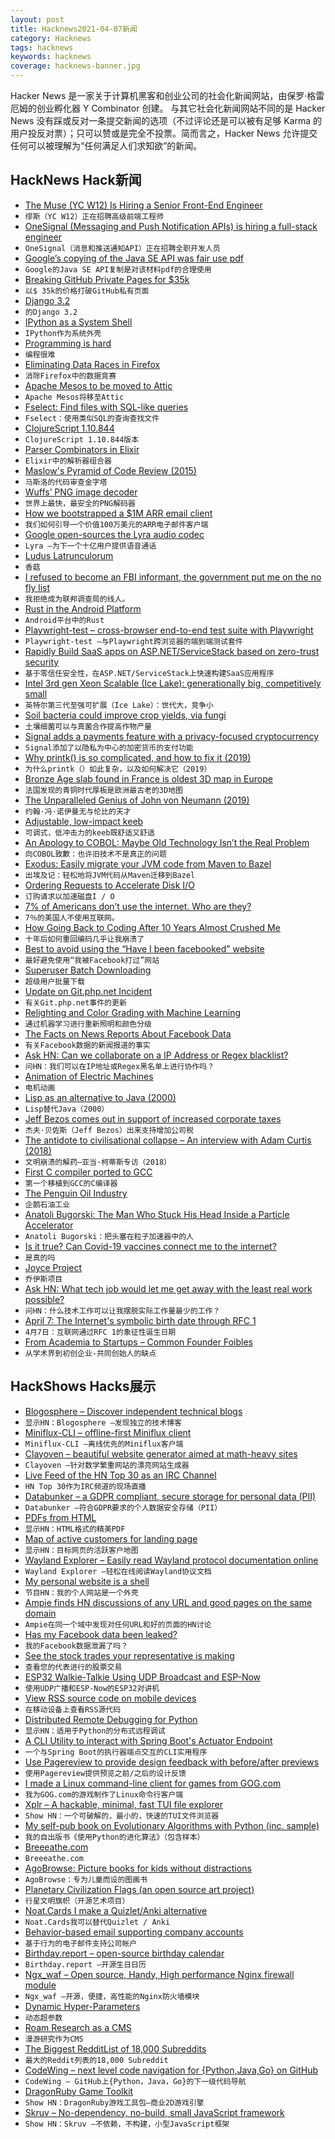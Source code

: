 ```yaml
---
layout: post
title: Hacknews2021-04-07新闻
category: Hacknews
tags: hacknews
keywords: hacknews
coverage: hacknews-banner.jpg
---
```


Hacker News 是一家关于计算机黑客和创业公司的社会化新闻网站，由保罗·格雷厄姆的创业孵化器 Y Combinator 创建。
与其它社会化新闻网站不同的是 Hacker News 没有踩或反对一条提交新闻的选项（不过评论还是可以被有足够 Karma 的用户投反对票）；只可以赞或是完全不投票。简而言之，Hacker News 允许提交任何可以被理解为“任何满足人们求知欲”的新闻。

## HackNews Hack新闻


- [The Muse (YC W12) Is Hiring a Senior Front-End Engineer](https://www.themuse.com/jobs/themuse/senior-frontend-engineer)
- `缪斯（YC W12）正在招聘高级前端工程师`
- [OneSignal (Messaging and Push Notification APIs) is hiring a full-stack engineer](https://onesignal.com/careers/cb3e1383-d52c-43e8-8e7b-b49cbadafc85)
- `OneSignal（消息和推送通知API）正在招聘全职开发人员`
- [Google’s copying of the Java SE API was fair use pdf](https://www.supremecourt.gov/opinions/20pdf/18-956_d18f.pdf)
- `Google的Java SE API复制是对该材料pdf的合理使用`
- [Breaking GitHub Private Pages for $35k](https://robertchen.cc/blog/2021/04/03/github-pages-xss)
- `以$ 35k的价格打破GitHub私有页面`
- [Django 3.2](https://www.djangoproject.com/weblog/2021/apr/06/django-32-released/)
- `的Django 3.2`
- [IPython as a System Shell](https://ipython.readthedocs.io/en/stable/interactive/shell.html)
- `IPython作为系统外壳`
- [Programming is hard](https://dorinlazar.ro/2021-02-programming-is-hard/)
- `编程很难`
- [Eliminating Data Races in Firefox](https://hacks.mozilla.org/2021/04/eliminating-data-races-in-firefox-a-technical-report/)
- `消除Firefox中的数据竞赛`
- [Apache Mesos to be moved to Attic](https://lists.apache.org/thread.html/rab2a820507f7c846e54a847398ab20f47698ec5bce0c8e182bfe51ba%40%3Cdev.mesos.apache.org%3E)
- `Apache Mesos将移至Attic`
- [Fselect: Find files with SQL-like queries](https://github.com/jhspetersson/fselect)
- `Fselect：使用类似SQL的查询查找文件`
- [ClojureScript 1.10.844](https://clojurescript.org/news/2021-04-06-release)
- `ClojureScript 1.10.844版本`
- [Parser Combinators in Elixir](https://serokell.io/blog/parser-combinators-in-elixir)
- `Elixir中的解析器组合器`
- [Maslow's Pyramid of Code Review (2015)](http://www.dein.fr/2015-02-18-maslows-pyramid-of-code-review.html)
- `马斯洛的代码审查金字塔`
- [Wuffs’ PNG image decoder](https://nigeltao.github.io/blog/2021/fastest-safest-png-decoder.html)
- `世界上最快，最安全的PNG解码器`
- [How we bootstrapped a $1M ARR email client](https://missiveapp.com/blog/how-we-built-1m-arr-email-client)
- `我们如何引导一个价值100万美元的ARR电子邮件客户端`
- [Google open-sources the Lyra audio codec](https://opensource.googleblog.com/2021/04/lyra-enabling-voice-calls-for-next-billion-users.html)
- `Lyra –为下一个十亿用户提供语音通话`
- [Ludus Latrunculorum](https://en.wikipedia.org/wiki/Ludus_latrunculorum)
- `香菇`
- [I refused to become an FBI informant, the government put me on the no fly list](https://www.aclu.org/news/national-security/i-refused-to-become-an-fbi-informant-and-the-government-put-me-on-the-no-fly-list/)
- `我拒绝成为联邦调查局的线人。`
- [Rust in the Android Platform](https://security.googleblog.com/2021/04/rust-in-android-platform.html)
- `Android平台中的Rust`
- [Playwright-test – cross-browser end-to-end test suite with Playwright](https://github.com/microsoft/playwright-test)
- `Playwright-test –与Playwright跨浏览器的端到端测试套件`
- [Rapidly Build SaaS apps on ASP.NET/ServiceStack based on zero-trust security](https://aspsecuritykit.net/?src=hnzt)
- `基于零信任安全性，在ASP.NET/ServiceStack上快速构建SaaS应用程序`
- [Intel 3rd gen Xeon Scalable (Ice Lake): generationally big, competitively small](https://www.anandtech.com/show/16594/intel-3rd-gen-xeon-scalable-review)
- `英特尔第三代至强可扩展（Ice Lake）：世代大，竞争小`
- [Soil bacteria could improve crop yields, via fungi](https://news.cornell.edu/stories/2021/04/soil-bacteria-could-improve-crop-yields-fungi)
- `土壤细菌可以与真菌合作提高作物产量`
- [Signal adds a payments feature with a privacy-focused cryptocurrency](https://www.wired.com/story/signal-mobilecoin-payments-messaging-cryptocurrency/)
- `Signal添加了以隐私为中心的加密货币的支付功能`
- [Why printk() is so complicated, and how to fix it (2019)](https://lwn.net/SubscriberLink/800946/a9ad9aba46f14e78/)
- `为什么printk（）如此复杂，以及如何解决它（2019）`
- [Bronze Age slab found in France is oldest 3D map in Europe](https://www.bbc.com/news/world-europe-56648055)
- `法国发现的青铜时代厚板是欧洲最古老的3D地图`
- [The Unparalleled Genius of John von Neumann (2019)](https://www.cantorsparadise.com/the-unparalleled-genius-of-john-von-neumann-791bb9f42a2d)
- `约翰·冯·诺伊曼无与伦比的天才`
- [Adjustable, low-impact keeb](https://hackaday.com/2021/04/02/adjustable-low-impact-keeb-is-about-as-comfortable-as-it-gets/)
- `可调式，低冲击力的keeb既舒适又舒适`
- [An Apology to COBOL: Maybe Old Technology Isn’t the Real Problem](https://www.govtech.com/opinion/An-Apology-to-COBOL-Maybe-Old-Technology-Isnt-the-Real-Problem.html)
- `向COBOL致歉：也许旧技术不是真正的问题`
- [Exodus: Easily migrate your JVM code from Maven to Bazel](https://github.com/wix/exodus)
- `出埃及记：轻松地将JVM代码从Maven迁移到Bazel`
- [Ordering Requests to Accelerate Disk I/O](https://pkolaczk.github.io/disk-access-ordering/)
- `订购请求以加速磁盘I / O`
- [7% of Americans don’t use the internet. Who are they?](https://www.pewresearch.org/fact-tank/2021/04/02/7-of-americans-dont-use-the-internet-who-are-they/)
- `7％的美国人不使用互联网。`
- [How Going Back to Coding After 10 Years Almost Crushed Me](https://betterprogramming.pub/how-going-back-to-coding-after-10-years-almost-crushed-me-88c85ceb5376)
- `十年后如何重回编码几乎让我崩溃了`
- [Best to avoid using the “Have I been facebooked” website](https://code.express/docs/blogs/facebooked/)
- `最好避免使用“我被Facebook打过”网站`
- [Superuser Batch Downloading](https://nyxt.atlas.engineer/article/sharing-files.org)
- `超级用户批量下载`
- [Update on Git.php.net Incident](https://externals.io/message/113981)
- `有关Git.php.net事件的更新`
- [Relighting and Color Grading with Machine Learning](https://martinanderson.substack.com/p/relighting-and-color-grading-with)
- `通过机器学习进行重新照明和颜色分级`
- [The Facts on News Reports About Facebook Data](https://about.fb.com/news/2021/04/facts-on-news-reports-about-facebook-data/)
- `有关Facebook数据的新闻报道的事实`
- [Ask HN: Can we collaborate on a IP Address or Regex blacklist?](item?id=26719964)
- `问HN：我们可以在IP地址或Regex黑名单上进行协作吗？`
- [Animation of Electric Machines](http://people.ece.umn.edu/users/riaz/animations/listanimations.html)
- `电机动画`
- [Lisp as an alternative to Java (2000)](https://norvig.com/java-lisp.html)
- `Lisp替代Java（2000）`
- [Jeff Bezos comes out in support of increased corporate taxes](https://www.cnn.com/2021/04/06/economy/amazon-jeff-bezos-corporate-tax-increase/index.html)
- `杰夫·贝佐斯（Jeff Bezos）出来支持增加公司税`
- [The antidote to civilisational collapse – An interview with Adam Curtis (2018)](https://www.economist.com/open-future/2018/12/06/the-antidote-to-civilisational-collapse)
- `文明崩溃的解药–亚当·柯蒂斯专访（2018）`
- [First C compiler ported to GCC](https://github.com/vegesm/first-cc-gcc)
- `第一个移植到GCC的C编译器`
- [The Penguin Oil Industry](https://thetravellingcheetah.com/2019/04/07/a-glimpse-into-the-past-the-penguin-oil-industry/)
- `企鹅石油工业`
- [Anatoli Bugorski: The Man Who Stuck His Head Inside a Particle Accelerator](https://www.amusingplanet.com/2020/02/anatoli-bugorski-man-who-stuck-his-head.html)
- `Anatoli Bugorski：把头塞在粒子加速器中的人`
- [Is it true? Can Covid-19 vaccines connect me to the internet?](https://www.health.gov.au/initiatives-and-programs/covid-19-vaccines/is-it-true/is-it-true-can-covid-19-vaccines-connect-me-to-the-internet)
- `是真的吗`
- [Joyce Project](https://www.joyceproject.com/pages/aboutproject.htm)
- `乔伊斯项目`
- [Ask HN: What tech job would let me get away with the least real work possible?](item?id=26721951)
- `问HN：什么技术工作可以让我摆脱实际工作量最少的工作？`
- [April 7: The Internet's symbolic birth date through RFC 1](https://tools.ietf.org/html/rfc1)
- `4月7日：互联网通过RFC 1的象征性诞生日期`
- [From Academia to Startups – Common Founder Foibles](https://www.celinehh.com/academia-to-startups)
- `从学术界到初创企业-共同创始人的缺点`


## HackShows Hacks展示

- [ Blogosphere – Discover independent technical blogs](https://bilbof.com/blogosphere)
- `显示HN：Blogosphere –发现独立的技术博客`
- [ Miniflux-CLI – offline-first Miniflux client](item?id=26685058)
- `Miniflux-CLI –离线优先的Miniflux客户端`
- [ Clayoven – beautiful website generator aimed at math-heavy sites](https://github.com/artagnon/clayoven)
- `Clayoven –针对数学繁重网站的漂亮网站生成器`
- [ Live Feed of the HN Top 30 as an IRC Channel](https://www.devever.net/~hl/hntop)
- `HN Top 30作为IRC频道的现场直播`
- [ Databunker – a GDPR compliant, secure storage for personal data (PII)](https://github.com/securitybunker/databunker)
- `Databunker –符合GDPR要求的个人数据安全存储（PII）`
- [ PDFs from HTML](HTTPS://pdf.math.dev)
- `显示HN：HTML格式的精美PDF`
- [ Map of active customers for landing page](https://github.com/ziolko/roombelt-activity-map)
- `显示HN：目标网页的活跃客户地图`
- [ Wayland Explorer – Easily read Wayland protocol documentation online](https://wayland.app/protocols/)
- `Wayland Explorer –轻松在线阅读Wayland协议文档`
- [ My personal website is a shell](https://aava.sh)
- `节目HN：我的个人网站是一个外壳`
- [ Ampie finds HN discussions of any URL and good pages on the same domain](https://ampie.app/url-context?url=http%3A%2F%2Fpaulgraham.com%2F)
- `Ampie在同一个域中发现对任何URL和好的页面的HN讨论`
- [ Has my Facebook data been leaked?](https://fbleak.info/)
- `我的Facebook数据泄漏了吗？`
- [ See the stock trades your representative is making](item?id=26700983)
- `查看您的代表进行的股票交易`
- [ ESP32 Walkie-Talkie Using UDP Broadcast and ESP-Now](https://www.youtube.com/watch?v=d_h38X4_eQQ)
- `使用UDP广播和ESP-Now的ESP32对讲机`
- [ View RSS source code on mobile devices](https://www.listennotes.com/rss-viewer/)
- `在移动设备上查看RSS源代码`
- [ Distributed Remote Debugging for Python](https://github.com/vladkol/azure-debug-relay)
- `显示HN：适用于Python的分布式远程调试`
- [ A CLI Utility to interact with Spring Boot's Actuator Endpoint](https://github.com/arkits/spring-boot-actuator-cli)
- `一个与Spring Boot的执行器端点交互的CLI实用程序`
- [ Use Pagereview to provide design feedback with before/after previews](https://pagereview.io/)
- `使用Pagereview提供预览之前/之后的设计反馈`
- [ I made a Linux command-line client for games from GOG.com](https://github.com/nicohman/wyvern)
- `我为GOG.com的游戏制作了Linux命令行客户端`
- [ Xplr – A hackable, minimal, fast TUI file explorer](https://github.com/sayanarijit/xplr)
- `Show HN：一个可破解的，最小的，快速的TUI文件浏览器`
- [ My self-pub book on Evolutionary Algorithms with Python (inc. sample)](https://datacrayon.com/shop/product/practical-evolutionary-algorithms-book/)
- `我的自出版书《使用Python的进化算法》（包含样本）`
- [ Breeeathe.com](https://www.breeeathe.com/)
- `Breeeathe.com`
- [ AgoBrowse: Picture books for kids without distractions](https://bitbucket.org/BjornErlingFloetten/agobrowse)
- `AgoBrowse：专为儿童而设的图画书`
- [ Planetary Civilization Flags (an open source art project)](https://www.planetaryflags.com/)
- `行星文明旗帜（开源艺术项目）`
- [ Noat.Cards I make a Quizlet/Anki alternative](https://noat.cards/blog/noatcards_2)
- `Noat.Cards我可以替代Quizlet / Anki`
- [ Behavior-based email supporting company accounts](https://userlist.com/features/company-accounts/)
- `基于行为的电子邮件支持公司帐户`
- [ Birthday.report – open-source birthday calendar](https://birthday.report)
- `Birthday.report –开源生日日历`
- [ Ngx_waf – Open source, Handy, High performance Nginx firewall module](https://github.com/ADD-SP/ngx_waf)
- `Ngx_waf –开源，便捷，高性能的Nginx防火墙模块`
- [ Dynamic Hyper-Parameters](https://github.com/lab-ml/labml/blob/master/guides/dynamic_hyperparameters.md)
- `动态超参数`
- [ Roam Research as a CMS](https://ivywrite.io/)
- `漫游研究作为CMS`
- [ The Biggest RedditList of 18,000 Subreddits](https://docs.google.com/spreadsheets/d/1hXPcH3CAzz3gb08Wb9_tROvry99FdVb_dXh3Eps-rLI/edit#gid=262514580)
- `最大的Reddit列表的18,000 Subreddit`
- [ CodeWing – next level code navigation for {Python,Java,Go} on GitHub](https://codewing.dev)
- `CodeWing – GitHub上{Python，Java，Go}的下一级代码导航`
- [ DragonRuby Game Toolkit](http://dragonruby.org/toolkit/game)
- `Show HN：DragonRuby游戏工具包–商业2D游戏引擎`
- [ Skruv – No-dependency, no-build, small JavaScript framework](https://skruv.io/)
- `Show HN：Skruv –不依赖，不构建，小型JavaScript框架`

